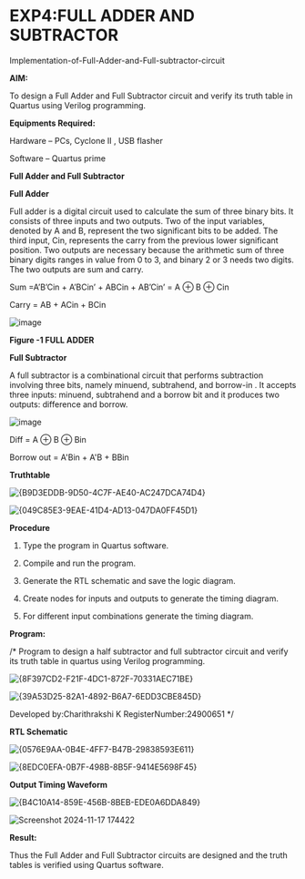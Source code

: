 # EXP4:FULL ADDER AND SUBTRACTOR

Implementation-of-Full-Adder-and-Full-subtractor-circuit

**AIM:**

To design a Full Adder and Full Subtractor circuit and verify its truth table in Quartus using Verilog programming.

**Equipments Required:**

Hardware – PCs, Cyclone II , USB flasher

Software – Quartus prime

**Full Adder and Full Subtractor**

**Full Adder**

Full adder is a digital circuit used to calculate the sum of three binary bits. It consists of three inputs and two outputs. Two of the input variables, denoted by A and B, represent the two significant bits to be added. The third input, Cin, represents the carry from the previous lower significant position. Two outputs are necessary because the arithmetic sum of three binary digits ranges in value from 0 to 3, and binary 2 or 3 needs two digits. The two outputs are sum and carry.

Sum =A’B’Cin + A’BCin’ + ABCin + AB’Cin’ = A ⊕ B ⊕ Cin 

Carry = AB + ACin + BCin

![image](https://github.com/naavaneetha/FULL_ADDER_SUBTRACTOR/assets/154305477/0f30ba51-5ffb-4198-845f-18e054f675e7)

**Figure -1 FULL ADDER**

**Full Subtractor**

A full subtractor is a combinational circuit that performs subtraction involving three bits, namely minuend, subtrahend, and borrow-in . It accepts three inputs: minuend, subtrahend and a borrow bit and it produces two outputs: difference and borrow.

![image](https://github.com/naavaneetha/FULL_ADDER_SUBTRACTOR/assets/154305477/02b24f51-ab51-4304-9ad6-7b81ffc1ead5)

Diff = A ⊕ B ⊕ Bin 

Borrow out = A'Bin + A'B + BBin

**Truthtable**

![{B9D3EDDB-9D50-4C7F-AE40-AC247DCA74D4}](https://github.com/user-attachments/assets/b48468ae-97d3-4c1c-b199-0e090a1a54ef)


![{049C85E3-9EAE-41D4-AD13-047DA0FF45D1}](https://github.com/user-attachments/assets/63b7ca18-0ffd-47b8-bb33-a3e91cc5e760)


**Procedure**

1.	Type the program in Quartus software.

2.	Compile and run the program.

3.	Generate the RTL schematic and save the logic diagram.

4.	Create nodes for inputs and outputs to generate the timing diagram.

5.	For different input combinations generate the timing diagram.



**Program:**

/* Program to design a half subtractor and full subtractor circuit and verify its truth table in quartus using Verilog programming.

![{8F397CD2-F21F-4DC1-872F-70331AEC71BE}](https://github.com/user-attachments/assets/c87f10d5-c217-47d9-bdfe-148eea78ceeb)

![{39A53D25-82A1-4892-B6A7-6EDD3CBE845D}](https://github.com/user-attachments/assets/1b3136dc-187f-42d6-8d59-86466608d155)



Developed by:Charithrakshi K RegisterNumber:24900651
*/

**RTL Schematic**

![{0576E9AA-0B4E-4FF7-B47B-29838593E611}](https://github.com/user-attachments/assets/88450d75-ed4d-4b4e-bf7a-b6969f5f43d3)

![{8EDC0EFA-0B7F-498B-8B5F-9414E5698F45}](https://github.com/user-attachments/assets/3eb6bd65-6708-4b19-93e9-9d812f9394b8)


**Output Timing Waveform**

![{B4C10A14-859E-456B-8BEB-EDE0A6DDA849}](https://github.com/user-attachments/assets/cd7d4453-4cc5-47bf-b8a9-30634a4f0a35)

![Screenshot 2024-11-17 174422](https://github.com/user-attachments/assets/243332bb-d166-464a-9566-f3f0587e3b7a)


**Result:**


Thus the Full Adder and Full Subtractor circuits are designed and the truth tables is verified using Quartus software.



